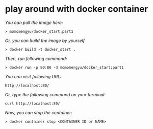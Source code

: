 # play around with docker container

*You can pull the image here:*
```
> momomengyu/docker_start:part1
```

*Or, you can build the image by yourself*
```
> docker build -t docker_start .
```

*Then, run following command:*
```
> docker run -p 80:80 -d momomengyu/docker_start:part1
```

*You can visit following URL:*
```
http://localhost:80/
```
*Or, type the following command on your terminal:*
```
curl http://localhost:80/
```

*Now, you can stop the container:*
```
> docker container stop <CONTAINER ID or NAME>
```

